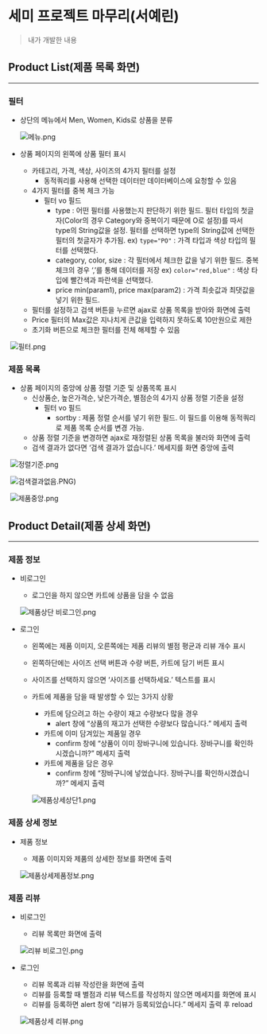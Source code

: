 # 세미 프로젝트 마무리(서예린)

> 내가 개발한 내용
> 

## Product List(제품 목록 화면)

---

### 필터

- 상단의 메뉴에서 Men, Women, Kids로 상품을 분류

    ![메뉴.png](Images/yelin/menu.png)

- 상품 페이지의 왼쪽에 상품 필터 표시
    - 카테고리, 가격, 색상, 사이즈의 4가지 필터를 설정
        - 동적쿼리를 사용해 선택한 데이터만 데이터베이스에 요청할 수 있음
    - 4가지 필터를 중복 체크 가능
        - 필터 vo 필드
            - type : 어떤 필터를 사용했는지 판단하기 위한 필드. 
            필터 타입의 첫글자(Color의 경우 Category와 중복이기 때문에 O로 설정)를 따서 type의 String값을 설정. 
            필터를 선택하면 type의 String값에 선택한 필터의 첫글자가 추가됨. 
            ex) `type="PO"` : 가격 타입과 색상 타입의 필터를 선택했다.
            - category, color, size : 각 필터에서 체크한 값을 넣기 위한 필드.
            중복 체크의 경우 ‘,’를 통해 데이터를 저장
            ex) `color="red,blue"` : 색상 타입에 빨간색과 파란색을 선택했다.
            - price min(param1), price max(param2) : 가격 최솟값과 최댓값을 넣기 위한 필드.
    - 필터를 설정하고 검색 버튼을 누르면 ajax로 상품 목록을 받아와 화면에 출력
    - Price 필터의 Max값은 지나치게 큰값을 입력하지 못하도록 10만원으로 제한
    - 초기화 버튼으로 체크한 필터를 전체 해제할 수 있음

​		![필터.png](Images/yelin/filter.png)



### 제품 목록

- 상품 페이지의 중앙에 상품 정렬 기준 및 상품목록 표시
    - 신상품순, 높은가격순, 낮은가격순, 별점순의 4가지 상품 정렬 기준을 설정
        - 필터 vo 필드
            - sortby : 제품 정렬 순서를 넣기 위한 필드.
            이 필드를 이용해 동적쿼리로 제품 목록 순서를 변경 가능.
    - 상품 정렬 기준을 변경하면 ajax로 재정렬된 상품 목록을 불러와 화면에 출력
    - 검색 결과가 없다면 ‘검색 결과가 없습니다.’ 메세지를 화면 중앙에 출력

​		![정렬기준.png](Images/yelin/filter.png)

​		![검색결과없음.PNG](Images/yelin/noresult.png))

​		![제품중앙.png](Images/yelin/plistcenter.png)



## Product Detail(제품 상세 화면)

---

### 제품 정보

- 비로그인
    - 로그인을 하지 않으면 카트에 상품을 담을 수 없음
    
    ![제품상단 비로그인.png](Images/yelin/detail_logout.png)
    
- 로그인
    - 왼쪽에는 제품 이미지, 오른쪽에는 제품 리뷰의 별점 평균과 리뷰 개수 표시
    - 왼쪽하단에는 사이즈 선택 버튼과 수량 버튼, 카트에 담기 버튼 표시
    - 사이즈를 선택하지 않으면 ‘사이즈를 선택하세요.’ 텍스트를 표시
    - 카트에 제품을 담을 때 발생할 수 있는 3가지 상황
        - 카트에 담으려고 하는 수량이 재고 수량보다 많을 경우
            - alert 창에 “상품의 재고가 선택한 수량보다 많습니다.” 메세지 출력
        - 카트에 이미 담겨있는 제품일 경우
            - confirm 창에 “상품이 이미 장바구니에 있습니다. 장바구니를 확인하시겠습니까?” 메세지 출력
        - 카트에 제품을 담은 경우
            - confirm 창에 “장바구니에 넣었습니다. 장바구니를 확인하시겠습니까?” 메세지 출력
        
        ![제품상세상단1.png](Images/yelin/detail_login.png)
        

### 제품 상세 정보

- 제품 정보
    - 제품 이미지와 제품의 상세한 정보를 화면에 출력
    
    ![제품상세제품정보.png](Images/yelin/detail_info.png)
    

### 제품 리뷰

- 비로그인
    - 리뷰 목록만 화면에 출력
    
    ![리뷰 비로그인.png](Images/yelin/review_logout.png)
    
- 로그인
    - 리뷰 목록과 리뷰 작성란을 화면에 출력
    - 리뷰를 등록할 때 별점과 리뷰 텍스트를 작성하지 않으면 메세지를 화면에 표시
    - 리뷰를 등록하면 alert 창에 “리뷰가 등록되었습니다.” 메세지 출력 후 reload
    
    ![제품상세 리뷰.png](Images/yelin/detail_login.png)
